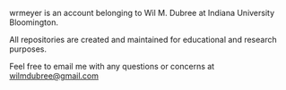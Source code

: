 wrmeyer is an account belonging to Wil M. Dubree at Indiana University Bloomington.

All repositories are created and maintained for educational and research purposes.

Feel free to email me with any questions or concerns at wilmdubree@gmail.com
